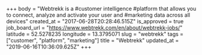 +++
body = "Webtrekk is a #customer intelligence #platform that allows you to connect, analyze and activate your user and #marketing data across all devices"
created_at = "2017-06-28T20:28:46.515Z"
is_approved = true
job_board_url = "https://www.webtrekk.com/en/about/webtrekk-jobs/"
latitude = 52.5278235
longitude = 13.3795071
slug = "webtrekk"
tags = ["customer", "platform", "marketing"]
title = "Webtrekk"
updated_at = "2019-06-16T10:36:09.625Z"
+++
